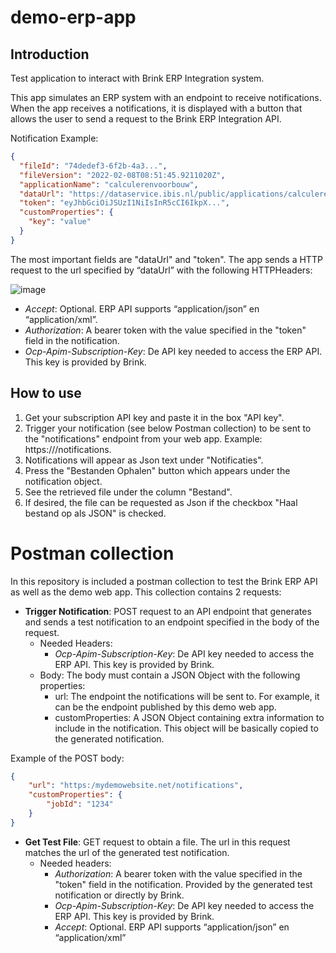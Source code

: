 # demo-erp-app
## Introduction
Test application to interact with Brink ERP Integration system.

This app simulates an ERP system with an endpoint to receive notifications. When the app receives a notifications, it is displayed with a button that allows the user to send a request to the Brink ERP Integration API.

Notification Example:
```json
{ 
  "fileId": "74dedef3-6f2b-4a3...",
  "fileVersion": "2022-02-08T08:51:45.9211020Z",
  "applicationName": "calculerenvoorbouw",
  "dataUrl": "https://dataservice.ibis.nl/public/applications/calculerenvoorbouw/files/1e45-65gt-5656?version=2022-02-08T08:51:45.9211020Z", 
  "token": "eyJhbGciOiJSUzI1NiIsInR5cCI6IkpX...",
  "customProperties": {
	"key": "value"
  }
}
```

The most important fields are "dataUrl" and "token".
The app sends a HTTP request to the url specified by “dataUrl” with the following HTTPHeaders:

![image](https://user-images.githubusercontent.com/30176581/153437030-6b6f2a9a-f437-4db0-965d-f39f568188d3.png)

- *Accept*: Optional. ERP API supports “application/json” en “application/xml”.
- *Authorization*: A bearer token with the value specified in the "token" field in the notification.
- *Ocp-Apim-Subscription-Key*: De API key needed to access the ERP API. This key is provided by Brink.

## How to use
1. Get your subscription API key and paste it in the box "API key".
2. Trigger your notification (see below Postman collection) to be sent to the "notifications" endpoint from your web app. Example: https://<mywebappdomain>/notifications.
3. Notifications will appear as Json text under "Notificaties".
4. Press the "Bestanden Ophalen" button which appears under the notification object.
5. See the retrieved file under the column "Bestand".
6. If desired, the file can be requested as Json if the checkbox "Haal bestand op als JSON" is checked.

# Postman collection
In this repository is included a postman collection to test the Brink ERP API as well as the demo web app. This collection contains 2 requests:

* **Trigger Notification**: POST request to an API endpoint that generates and sends a test notification to an endpoint specified in the body of the request. 
	- Needed Headers: 
		- *Ocp-Apim-Subscription-Key*: De API key needed to access the ERP API. This key is provided by Brink.
	- Body: The body must contain a JSON Object with the following properties:
		- url: The endpoint the notifications will be sent to. For example, it can be the endpoint published by this demo web app.
		- customProperties: A JSON Object containing extra information to include in the notification. This object will be basically copied to the generated notification.

Example of the POST body:
```json
{
    "url": "https:/mydemowebsite.net/notifications",
    "customProperties": {
        "jobId": "1234"
    }
}
```

* **Get Test File**: GET request to obtain a file. The url in this request matches the url of the generated test notification.
	- Needed headers: 
		- *Authorization*: A bearer token with the value specified in the "token" field in the notification. Provided by the generated test notification or directly by Brink.
		- *Ocp-Apim-Subscription-Key*: De API key needed to access the ERP API. This key is provided by Brink.
		- *Accept*: Optional. ERP API supports “application/json” en “application/xml”







 

